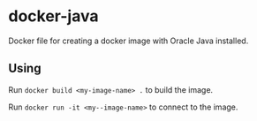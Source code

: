 # docker-java
Docker file for creating a docker image with Oracle Java installed.

## Using
Run `docker build <my-image-name> .` to build the image.

Run `docker run -it <my--image-name>` to connect to the image.
